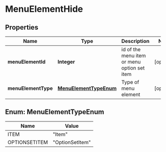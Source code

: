 
# MenuElementHide

## Properties
Name | Type | Description | Notes
------------ | ------------- | ------------- | -------------
**menuElementId** | **Integer** | id of the menu item or menu option set item |  [optional]
**menuElementType** | [**MenuElementTypeEnum**](#MenuElementTypeEnum) | Type of menu element |  [optional]


<a name="MenuElementTypeEnum"></a>
## Enum: MenuElementTypeEnum
Name | Value
---- | -----
ITEM | &quot;Item&quot;
OPTIONSETITEM | &quot;OptionSetItem&quot;



